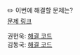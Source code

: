 ✏️ 이번에 해결할 문제는? <br>
[문제 링크](https://leetcode.com/problems/reverse-linked-list-ii/)

권현욱: [해결 코드](https://github.com/woogie01/Algorithm-Hub/blob/main/LeetCode/Medium/0092-reverse-linked-list-ii/0092-reverse-linked-list-ii.java) <br>
김동국: [해결 코드](https://github.com/catomat0/algorithm/blob/main/LeetCode/Medium/0092-reverse-linked-list-ii/0092-reverse-linked-list-ii.java) <br>
